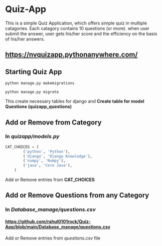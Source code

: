 # Quiz-App
This is a simple Quiz Application, which offers simple quiz in multiple catagories.
Each catagory contains 10 questions (or more). when user submit the answer, user gets his/her score and the efficiency on the basis of his/her answers.
## https://nvquizapp.pythonanywhere.com/

## Starting Quiz App
```
python manage.py makemigrations

python manage.py migrate
```
This create necessary tables for django and **Create table for model Questions (quizapp_questions)**

## Add or Remove from Category
### In *quizapp/models.py*
```python
CAT_CHOICES = (
        ('python', 'Python'),
        ('django', 'Django Knowledge'),
        ('numpy', 'Numpy'),
        ('java', 'Core Java'),
    )
```
Add or Remove entries from **CAT_CHOICES**

## Add or Remove Questions from any Category
### In *Database_manage/questions.csv*
#### https://github.com/rahul0101rock/Quiz-App/blob/main/Database_manage/questions.csv
Add or Remove entries from *questions.csv* file
